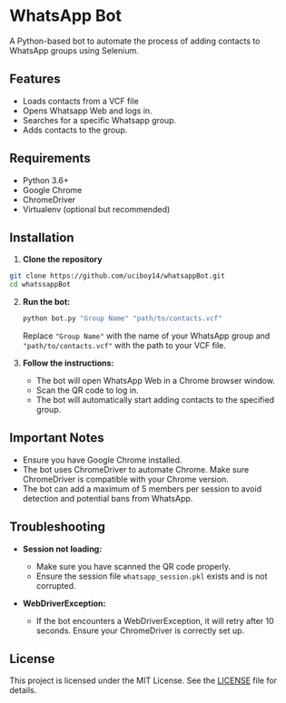 # WhatsApp Bot
A Python-based bot to automate the process of adding contacts to WhatsApp groups using Selenium.

## Features

- Loads contacts from a VCF file
- Opens Whatsapp Web and logs in.
- Searches for a specific Whatsapp group.
- Adds contacts to the group.

## Requirements

- Python 3.6+
- Google Chrome
- ChromeDriver
- Virtualenv (optional but recommended)

## Installation

1. **Clone the repository**

```sh
git clone https://github.com/uciboy14/whatsappBot.git
cd whatssappBot
```

2. **Run the bot:**

    ```sh
    python bot.py "Group Name" "path/to/contacts.vcf"
    ```

    Replace `"Group Name"` with the name of your WhatsApp group and `"path/to/contacts.vcf"` with the path to your VCF file.

3. **Follow the instructions:**

    - The bot will open WhatsApp Web in a Chrome browser window.
    - Scan the QR code to log in.
    - The bot will automatically start adding contacts to the specified group.

## Important Notes

- Ensure you have Google Chrome installed.
- The bot uses ChromeDriver to automate Chrome. Make sure ChromeDriver is compatible with your Chrome version.
- The bot can add a maximum of 5 members per session to avoid detection and potential bans from WhatsApp.

## Troubleshooting

- **Session not loading:**
    - Make sure you have scanned the QR code properly.
    - Ensure the session file `whatsapp_session.pkl` exists and is not corrupted.

- **WebDriverException:**
    - If the bot encounters a WebDriverException, it will retry after 10 seconds. Ensure your ChromeDriver is correctly set up.

## License

This project is licensed under the MIT License. See the [LICENSE](LICENSE) file for details.


